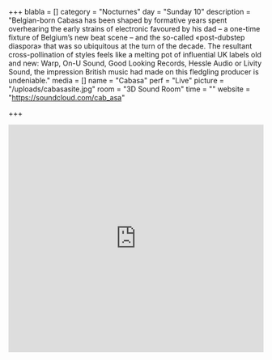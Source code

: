 +++
blabla = []
category = "Nocturnes"
day = "Sunday 10"
description = "Belgian-born Cabasa has been shaped by formative years spent overhearing the early strains of electronic favoured by his dad – a one-time fixture of Belgium’s new beat scene – and the so-called «post-dubstep diaspora» that was so ubiquitous at the turn of the decade. The resultant cross-pollination of styles feels like a melting pot of influential UK labels old and new: Warp, On-U Sound, Good Looking Records, Hessle Audio or Livity Sound, the impression British music had made on this fledgling producer is undeniable."
media = []
name = "Cabasa"
perf = "Live"
picture = "/uploads/cabasasite.jpg"
room = "3D Sound Room"
time = ""
website = "https://soundcloud.com/cab_asa"

+++
<iframe width="100%" height="450" scrolling="no" frameborder="no" allow="autoplay" src="https://w.soundcloud.com/player/?url=https://api.soundcloud.com/playlists/465135228&color=%23ff5500&auto_play=false&hide_related=false&show_comments=true&show_user=true&show_reposts=false&show_teaser=true"></iframe>